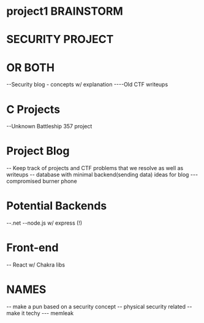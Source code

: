 # project1 BRAINSTORM 

# SECURITY PROJECT 

# OR BOTH 
--Security blog - concepts w/ explanation 
----Old CTF writeups

# C Projects
--Unknown Battleship 357 project

# Project Blog
-- Keep track of projects and CTF problems that we resolve as well as writeups
-- database with minimal backend(sending data)
ideas for blog
--- compromised burner phone

 # Potential Backends
 --.net
 --node.js w/ express (!)
 
 # Front-end 
 -- React w/ Chakra libs
 
 # NAMES
 -- make a pun based on a security concept
 -- physical security related -- make it techy
 --- memleak 
